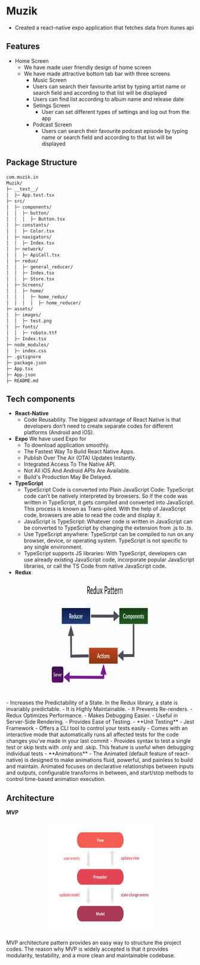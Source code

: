 # Muzik
-  Created a react-native expo application that fetches data from itunes api

## Features
- Home Screen
  - We have made user friendly design of home screen
  - We have made attractive bottom tab bar with three screens 
     - Music Screen
      - Users can search their favourite artist by typing artist name or search field and according to that list will be displayed
      - Users can find list according to album name and release date
    - Setings Screen
      - User can set different types of settings and log out from the app 
    - Podcast Screen
      - Users can search their favourite podcast episode by typing name or search field and according to that list will be displayed
    
## Package Structure
```
com.muzik.in
Muzik/
├─ __test__/
│  ├─ App.test.tsx
├─ src/
│  ├─ components/
│  │  ├─ button/
│  │  │  ├─ Button.tsx
│  ├─ constants/
│  │  ├─ Color.tsx
│  ├─ navigators/
│  │  ├─ Index.tsx
│  ├─ network/
│  │  ├─ ApiCall.tsx
│  ├─ redux/
│  │  ├─ general_reducer/
│  │  ├─ Index.tsx
│  │  ├─ Store.tsx
│  ├─ Screens/
│  │  ├─ home/
│  │  │  ├─ home_redux/
│  │  │  │  ├─ home_reducer/
├─ assets/
│  ├─ images/
│  │  ├─ test.png
│  ├─ fonts/
│  │  ├─ roboto.ttf
│  ├─ Index.tsx
├─ node_modules/
│  ├─ index.css
├─ .gitignore
├─ package.json
├─ App.tsx
├─ App.json
├─ README.md
```
## Tech components
- **React-Native**
   - Code Reusability. The biggest advantage of React Native is that developers don't need to create separate codes for different platforms (Android and iOS).
- **Expo** 
  We have used Expo for 
   - To download application smoothly.
   - The Fastest Way To Build React Native Apps.
   - Publish Over The Air (OTA) Updates Instantly.
   - Integrated Access To The Native API.
   - Not All iOS And Android APIs Are Available.
   - Build's Production May Be Delayed.
- **TypeScript**
  - TypeScript Code is converted into Plain JavaScript Code: TypeScript code can’t be natively interpreted by browsers. So if the code was written in TypeScript, it gets compiled and converted into JavaScript. This process is known as Trans-piled. With the help of JavaScript code, browsers are able to read the code and display it.
   - JavaScript is TypeScript: Whatever code is written in JavaScript can be converted to TypeScript by changing the extension from .js to .ts.
   - Use TypeScript anywhere: TypeScript can be compiled to run on any browser, device, or operating system. TypeScript is not specific to any single environment.
   - TypeScript supports JS libraries: With TypeScript, developers can use already existing JavaScript code, incorporate popular JavaScript libraries, or call the TS Code from native JavaScript code.
- **Redux**
   <p align="center">
  <img width="300" height="300" src="redux_rn.png">
</p>
  - Increases the Predictability of a State. In the Redux library, a state is invariably predictable.
  - It is Highly Maintainable.
  - It Prevents Re-renders.
  - Redux Optimizes Performance.
  - Makes Debugging Easier.
  - Useful in Server-Side Rendering. 
  - Provides Ease of Testing.
  - **Unit Testing**
  - Jest Framework
  - Offers a CLI tool to control your tests easily
  - Comes with an interactive mode that automatically runs all affected tests for the code changes you’ve made in your last commit
  - Provides syntax to test a single test or skip tests with .only and .skip. This feature is useful when debugging individual 
    tests  
- **Animations**
  - The Animated (default feature of react-native) is designed to make animations fluid, powerful, and painless to build and maintain. Animated focuses on declarative relationships between inputs and outputs, configurable transforms in between, and start/stop methods to control time-based animation execution.

## Architecture
**MVP**

<p align="center">
  <img width="300" height="300" src="mvp_rn.png">
</p>
 
MVP architecture pattern provides an easy way to structure the project codes. The reason why MVP is widely accepted is that it provides modularity, testability, and a more clean and maintainable codebase.
